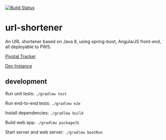 [![Build Status](https://travis-ci.org/bengro/url-shortener.svg?branch=master)](https://travis-ci.org/bengro/url-shortener)

# url-shortener
An URL shortener based on Java 8, using spring-boot, AngularJS front-end, all deployable to PWS. 

[Pivotal Tracker](https://www.pivotaltracker.com/n/projects/1373074)

[Dev Instance](http://bengro-url-shortener.cfapps.io/)

## development

Run unit tests:
```./gradlew test```

Run end-to-end tests:
```./gradlew e2e```

Install dependencies:
```./gradlew build```

Build web app:
```./gradlew packageJS```

Start server and web server:
```./gradlew bootRun```
